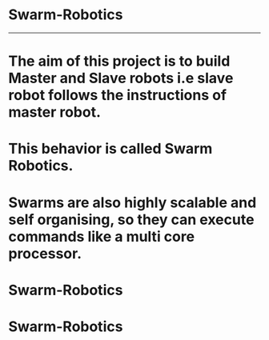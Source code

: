 # Swarm-Robotics

-------------------------------------------------------------------------------------------------------------------------------------------------------------------------

# The aim of this project is to build Master and Slave robots i.e  slave robot follows the  instructions  of master robot.

# This behavior is  called Swarm Robotics.

# Swarms are also highly scalable and self organising, so they can execute commands like a multi core processor.
# Swarm-Robotics
# Swarm-Robotics
